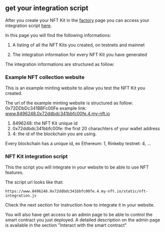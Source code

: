 ## get your integration script

After you create your NFT Kit in the <a href="https://minting.my-nft.io" target="_blank"> factory</a> page you can access your integration script <a href="https://my-nft.io/integration" target="_blank"> here</a>.

In this page you will find the following informations:

1. A listing of all the NFT Kits you created, on testnets and mainnet

2. The integration information for every NFT Kit you have generated

The integration informations are structured as follow:

### Example NFT collection website

This is an example minting website to allow you test the NFT Kit you created.

The url of the example minting website is structured as follow:
                          0x72DDbDc341BBFc00Fe
example link: www.8496248.0x72ddbdc341bbfc00fe.4.my-nft.io

1. 8496248: the NFT Kit unique id
2. 0x72ddbdc341bbfc00fe: the first 20 charachters of your wallet address
3. 4: the id of the blockchain you are using.

Every blockchain has a unique id, ex Ethereum: 1, Rinkeby testnet: 4, ...

### NFT Kit integration script
This the script you will integrate in your website to be able to use NFT features.

The script url looks like that:

```
https://www.8496248.0x72ddbdc341bbfc00fe.4.my-nft.io/static/nft-integration.js
```

Check the next section for instruction how to integrate it in your website.

You will also have get access to an admin page to be able to control the smart contract you just deployed. A detailed description on the admin page is available in the section "Interact with the smart contract"
